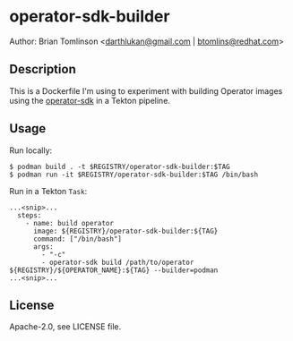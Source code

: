 # operator-sdk-builder

Author: Brian Tomlinson <darthlukan@gmail.com | btomlins@redhat.com>


## Description

This is a Dockerfile I'm using to experiment with building Operator images using the [operator-sdk](https://github.com/operator-framework/operator-sdk) in a Tekton
pipeline.


## Usage

Run locally:

```
$ podman build . -t $REGISTRY/operator-sdk-builder:$TAG
$ podman run -it $REGISTRY/operator-sdk-builder:$TAG /bin/bash
```

Run in a Tekton `Task`:

```
...<snip>...
  steps:
    - name: build operator
      image: ${REGISTRY}/operator-sdk-builder:${TAG}
      command: ["/bin/bash"]
      args:
        - "-c"
        - operator-sdk build /path/to/operator ${REGISTRY}/${OPERATOR_NAME}:${TAG} --builder=podman
...<snip>...
```


## License

Apache-2.0, see LICENSE file.
